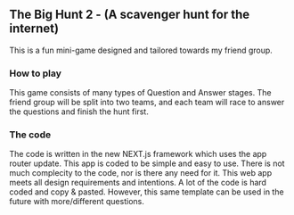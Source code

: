 ## The Big Hunt 2 - (A scavenger hunt for the internet)

This is a fun mini-game designed and tailored towards my friend group.

### How to play

This game consists of many types of Question and Answer stages.
The friend group will be split into two teams, and each team will race to answer the questions and finish the hunt first.

### The code

The code is written in the new NEXT.js framework which uses the app router update. This app is coded to be simple and easy to use.
There is not much complecity to the code, nor is there any need for it.
This web app meets all design requirements and intentions.
A lot of the code is hard coded and copy & pasted. However, this same template can be used in the future with more/different questions.

